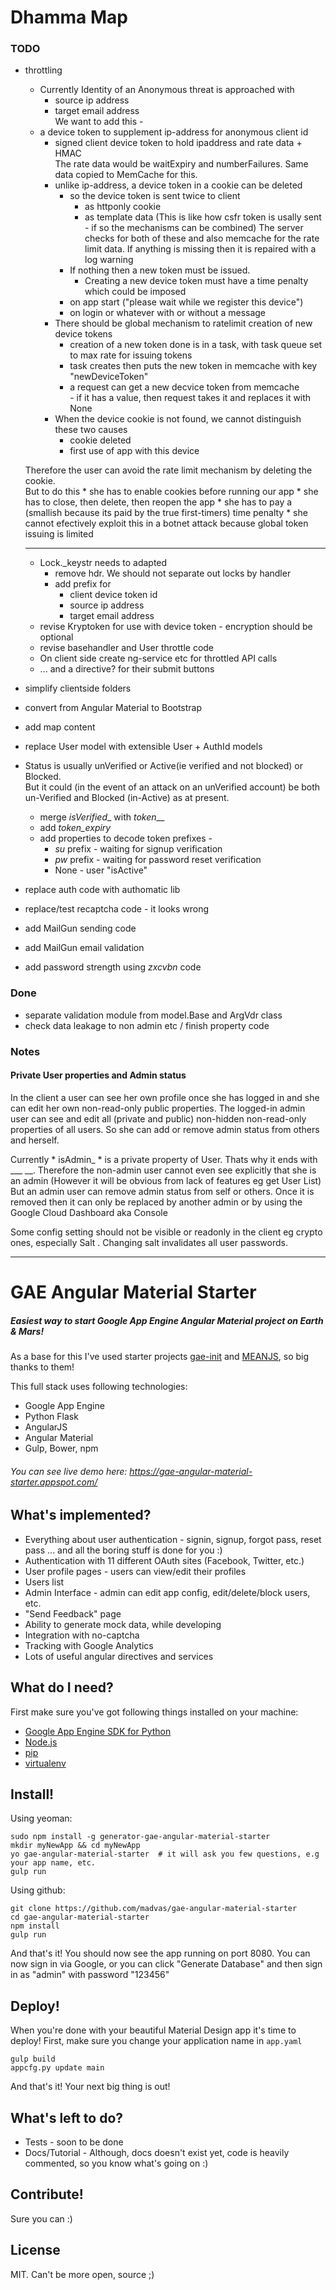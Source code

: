# Dhamma Map

### TODO
* throttling  
	* Currently Identity of an Anonymous threat is approached with 
		* source ip address
		* target email address  
We want to add this -
	* a device token to supplement ip-address for anonymous client id
		* signed client device token to hold ipaddress and rate data + HMAC  
		The rate data would be waitExpiry and numberFailures.  Same data copied to MemCache for this.
		* unlike ip-address, a device token in a cookie can be deleted 
			* so the device token is sent twice to client 
				* as httponly cookie
				* as template data
			(This is like how csfr token is usally sent - if so the mechanisms can be combined)
			The server checks for both of these and also memcache for the rate limit data.
			If anything is missing then it is repaired with a log warning 
			* If nothing then a new token must be issued. 
				* Creating a new device token must have a time penalty which could be imposed 
			* on app start ("please wait while we register this device")
			* on login or whatever with or without a message  
		* There should be global mechanism to ratelimit creation of new device tokens
			* creation of a new token done is in a task, with task queue set to max rate for issuing tokens
			* task creates then puts the new token in memcache with key "newDeviceToken"
			* a request can get a new decvice token from memcache   
			\- if it has a value, then request takes it and replaces it with None
		* When the device cookie is not found, we cannot distinguish these two causes
			* cookie deleted 
			* first use of app with this device  

	Therefore the user can avoid the rate limit mechanism by deleting the cookie.  
	But to do this
		* she has to enable cookies before running our app
		* she has to close, then delete, then reopen the app 
		* she has to pay a (smallish because its paid by the true first-timers) time penalty
		* she cannot efectively exploit this in a botnet attack because global token issuing is limited
		
	----
	* Lock.\_keystr needs to adapted
		* remove hdr. We should not separate out locks by handler
		* add prefix for
			* client device token id
			* source ip address
			* target email address
	* revise Kryptoken for use with device token - encryption should be optional
	* revise basehandler and User throttle code
	* On client side create ng-service etc for throttled API calls 
	* ... and a directive? for their submit buttons
* simplify clientside folders
* convert from Angular Material to Bootstrap
* add map content
* replace User model with extensible User + AuthId models
* Status is usually unVerified or Active(ie verified and not blocked) or Blocked.  
But it could (in the event of an attack on an unVerified account) be both un-Verified and Blocked (in-Active) as at present.  
	* merge _isVerified_\_ with _token_\_\_  
	* add *token_expiry*  
	* add properties to decode token prefixes -  
		* _su_ prefix - waiting for signup verification
		* _pw_ prefix - waiting for password reset verification
		* None - user "isActive"   
* replace auth code with authomatic lib
* replace/test recaptcha code - it looks wrong
* add MailGun sending code 
* add MailGun email validation 
* add password strength using _zxcvbn_ code 

### Done
* separate validation module from model.Base and ArgVdr class 
* check data leakage to non admin etc / finish property code 

### Notes
#### Private User properties and Admin status
In the client a user can see her own profile once she has logged in and she can edit her own non-read-only public properties.
The logged-in admin user can see and edit all (private and public) non-hidden non-read-only properties of all users.
So she can add or remove admin status from others and herself.

Currently * isAdmin\_ * is a private property of User.  Thats why it ends with __\_ __. 
Therefore the non-admin user cannot even see explicitly that she is an admin (However it will be obvious from lack of features eg get User List)
But an admin user can remove admin status from self or others. Once it is removed then it can only be replaced by another admin or by using the Google Cloud Dashboard aka Console

Some config setting should not be visible or readonly in the client eg crypto ones, especially Salt .
Changing salt invalidates all user passwords.

----
# GAE Angular Material Starter
##### Easiest way to start Google App Engine Angular Material project on Earth & Mars!
As a base for this I've used starter projects [gae-init] and [MEANJS], so big thanks to them!

This full stack uses following technologies:
* Google App Engine
* Python Flask
* AngularJS
* Angular Material
* Gulp, Bower, npm

###### You can see live demo here: https://gae-angular-material-starter.appspot.com/

## What's implemented?
* Everything about user authentication - signin, signup, forgot pass, reset pass ... and all the boring stuff is done for you :)
* Authentication with 11 different OAuth sites (Facebook, Twitter, etc.)
* User profile pages - users can view/edit their profiles
* Users list
* Admin Interface - admin can edit app config, edit/delete/block users, etc.
* "Send Feedback" page
* Ability to generate mock data, while developing
* Integration with no-captcha
* Tracking with Google Analytics
* Lots of useful angular directives and services

## What do I need?
First make sure you've got following things installed on your machine:
* [Google App Engine SDK for Python][]
* [Node.js][]
* [pip][]
* [virtualenv][]

## Install!
Using yeoman:
```
sudo npm install -g generator-gae-angular-material-starter
mkdir myNewApp && cd myNewApp
yo gae-angular-material-starter  # it will ask you few questions, e.g your app name, etc.
gulp run
```

Using github:
```
git clone https://github.com/madvas/gae-angular-material-starter
cd gae-angular-material-starter
npm install
gulp run
```
And that's it! You should now see the app running on port 8080.
You can now sign in via Google, or you can click "Generate Database" and then sign in as "admin" with password "123456"

## Deploy!
When you're done with your beautiful Material Design app it's time to deploy!
First, make sure you change your application name in `app.yaml`
```
gulp build
appcfg.py update main
```
And that's it! Your next big thing is out!

## What's left to do?
* Tests - soon to be done
* Docs/Tutorial - Although, docs doesn't exist yet, code is heavily commented, so you know what's going on :)

## Contribute!
Sure you can :)

License
--
MIT. Can't be more open, source ;)

[google app engine sdk for python]: https://developers.google.com/appengine/downloads
[node.js]: http://nodejs.org/
[pip]: http://www.pip-installer.org/
[virtualenv]: http://www.virtualenv.org/
[gae-init]: https://github.com/gae-init/gae-init
[meanjs]: https://github.com/meanjs/mean
